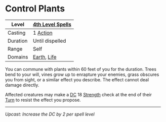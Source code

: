 # Control Plants

| Level    | [4th Level Spells](4th%20Level%20Spells.md)                                    |
| -------- | ------------------------------------------------------------------------------ |
| Casting  | 1 [Action](../../../../Game%20Procedures/Core%20Procedures/Action.md)          |
| Duration | Until dispelled                                                                |
| Range    | Self                                                                           |
| Domains  | [Earth](../../Spell%20Domains/Earth.md), [Life](../../Spell%20Domains/Life.md) |

You can commune with plants within 60 feet of you for the duration. Trees bend to your will, vines grow up to enrapture your enemies, grass obscures you from sight, or a similar effect you describe. The effect cannot deal damage directly.

Affected creatures may make a [DC](../../../../Game%20Procedures/Core%20Procedures/DC.md) 18 [Strength](../../../../Player%20Characters/The%20Ability%20Scores/Strength.md) check at the end of their [Turn](../../../../Game%20Procedures/Core%20Procedures/Turn.md) to resist the effect you propose.

---
*Upcast: Increase the DC by 2 per spell level*
